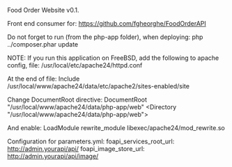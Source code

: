 Food Order Website v0.1.

Front end consumer for: https://github.com/fgheorghe/FoodOrderAPI


Do not forget to run (from the php-app folder), when deploying:
php ../composer.phar update

NOTE: If you run this application on FreeBSD, add the following to apache config, file:
/usr/local/etc/apache24/httpd.conf

At the end of file:
Include /usr/local/www/apache24/data/etc/apache2/sites-enabled/site

Change DocumentRoot directive:
DocumentRoot "/usr/local/www/apache24/data/php-app/web"
<Directory "/usr/local/www/apache24/data/php-app/web">

And enable:
LoadModule rewrite_module libexec/apache24/mod_rewrite.so

Configuration for parameters.yml:
    foapi_services_root_url: http://admin.yourapi/api/
    foapi_image_store_url: http://admin.yourapi/api/image/
